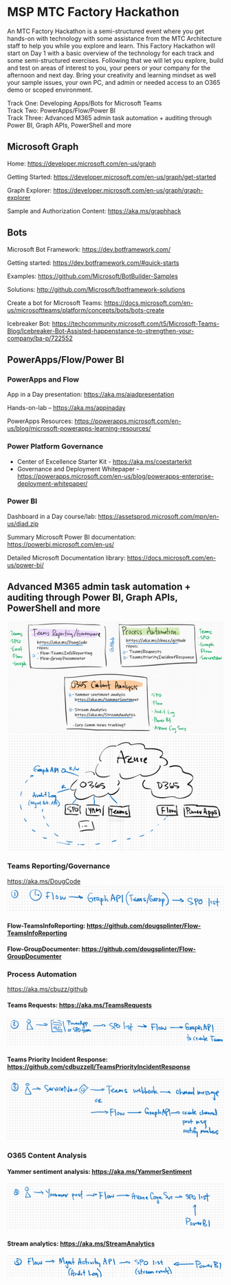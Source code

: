 # MSP MTC Factory Hackathon
An MTC Factory Hackathon is a semi-structured event where you get hands-on with technology with some assistance from the MTC Architecture staff to help you while you explore and learn. This Factory Hackathon will start on Day 1 with a basic overview of the technology for each track and some semi-structured exercises.  Following that we will let you explore, build and test on areas of interest to you, your peers or your company for the afternoon and next day.  Bring your creativity and learning mindset as well your sample issues, your own PC, and admin or needed access to an O365 demo or scoped environment.  
 
Track One: Developing Apps/Bots for Microsoft Teams  
Track Two: PowerApps/Flow/Power BI  
Track Three: Advanced M365 admin task automation + auditing through Power BI, Graph APIs, PowerShell and more

## Microsoft Graph

Home: https://developer.microsoft.com/en-us/graph

Getting Started: https://developer.microsoft.com/en-us/graph/get-started

Graph Explorer: https://developer.microsoft.com/en-us/graph/graph-explorer

Sample and Authorization Content: https://aka.ms/graphhack

## Bots

Microsoft Bot Framework: https://dev.botframework.com/

Getting started: https://dev.botframework.com/#quick-starts

Examples: https://github.com/Microsoft/BotBuilder-Samples

Solutions: http://github.com/Microsoft/botframework-solutions

Create a bot for Microsoft Teams: https://docs.microsoft.com/en-us/microsoftteams/platform/concepts/bots/bots-create

Icebreaker Bot: https://techcommunity.microsoft.com/t5/Microsoft-Teams-Blog/Icebreaker-Bot-Assisted-happenstance-to-strengthen-your-company/ba-p/722552

## PowerApps/Flow/Power BI

### PowerApps and Flow

App in a Day presentation: https://aka.ms/aiadpresentation

Hands-on-lab – https://aka.ms/appinaday

PowerApps Resources: https://powerapps.microsoft.com/en-us/blog/microsoft-powerapps-learning-resources/ 

### Power Platform Governance
 - Center of Excellence Starter Kit - https://aka.ms/coestarterkit
 - Governance and Deployment Whitepaper - https://powerapps.microsoft.com/en-us/blog/powerapps-enterprise-deployment-whitepaper/


### Power BI
  Dashboard in a Day course/lab: https://assetsprod.microsoft.com/mpn/en-us/diad.zip 
  
  Summary Microsoft Power BI documentation: https://powerbi.microsoft.com/en-us/
  
  Detailed Microsoft Documentation library:  https://docs.microsoft.com/en-us/power-bi/

## Advanced M365 admin task automation + auditing through Power BI, Graph APIs, PowerShell and more
![M365 Overview](Images/M365-overview.png)
![M365 Diagram](Images/M365-diagram.png)
### Teams Reporting/Governance
https://aka.ms/DougCode
![M365 Flow](Images/M365-flow1.png)
#### Flow-TeamsInfoReporting: https://github.com/dougsplinter/Flow-TeamsInfoReporting
#### Flow-GroupDocumenter: https://github.com/dougsplinter/Flow-GroupDocumenter

### Process Automation
https://aka.ms/cbuzz/github
#### Teams Requests: https://aka.ms/TeamsRequests
![M365 Flow](Images/M365-flow2.png)
#### Teams Priority Incident Response: https://github.com/cdbuzzell/TeamsPriorityIncidentResponse
![M365 Flow](Images/M365-flow3.png)

### O365 Content Analysis
#### Yammer sentiment analysis: https://aka.ms/YammerSentiment
![M365 Flow](Images/M365-flow4.png)
#### Stream analytics: https://aka.ms/StreamAnalytics
![M365 Flow](Images/M365-flow5.png)
